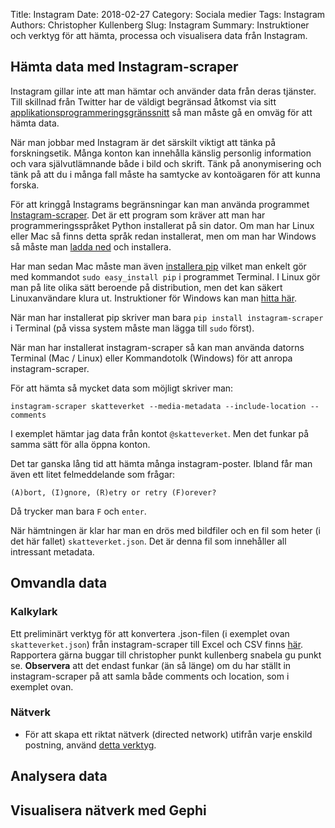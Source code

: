 Title: Instagram
Date: 2018-02-27
Category: Sociala medier
Tags: Instagram
Authors: Christopher Kullenberg
Slug: Instagram
Summary: Instruktioner och verktyg för att hämta, processa och visualisera data från Instagram.



## Hämta data med Instagram-scraper
Instagram gillar inte att man hämtar och använder data från deras tjänster. Till
skillnad från Twitter har de väldigt begränsad åtkomst via sitt
[applikationsprogrammeringsgränssnitt](https://sv.wikipedia.org/wiki/Application_Programming_Interface)
så man måste gå en omväg för att hämta data.

När man jobbar med Instagram är det särskilt viktigt att tänka på forskningsetik.
Många konton kan innehålla känslig personlig information och vara självutlämnande
både i bild och skrift. Tänk på anonymisering och tänk på att du i många fall
måste ha samtycke av kontoägaren för att kunna forska.

För att kringgå Instagrams begränsningar kan man använda programmet
[Instagram-scraper](https://github.com/rarcega/instagram-scraper). Det är ett
program som kräver att man har programmeringsspråket Python installerat på
sin dator. Om man har Linux eller Mac så finns detta språk redan installerat,
men om man har Windows så måste man [ladda ned](https://www.python.org/) och installera.

Har man sedan Mac måste man även [installera pip](https://stackoverflow.com/questions/17271319/how-do-i-install-pip-on-macos-or-os-x)
 vilket man enkelt gör med kommandot `sudo easy_install pip` i programmet Terminal.
 I Linux gör man
 på lite olika sätt beroende på distribution, men det kan säkert Linuxanvändare
 klura ut. Instruktioner för Windows kan man [hitta här](https://stackoverflow.com/questions/4750806/how-do-i-install-pip-on-windows).

 När man har installerat pip skriver man bara `pip install instagram-scraper` i
 Terminal (på vissa system måste man lägga till `sudo` först).

När man har installerat instagram-scraper så kan man använda datorns Terminal
(Mac / Linux) eller Kommandotolk (Windows) för att anropa instagram-scraper.

För att hämta så mycket data som möjligt skriver man:

`instagram-scraper skatteverket --media-metadata --include-location --comments`

I exemplet hämtar jag data från kontot `@skatteverket`. Men det funkar på samma
sätt för alla öppna konton.

Det tar ganska lång tid att hämta många instagram-poster. Ibland får man även ett
litet felmeddelande som frågar:

`(A)bort, (I)gnore, (R)etry or retry (F)orever?`

Då trycker man bara `F` och `enter`.

När hämtningen är klar har man en drös med bildfiler och en fil som heter (i det här
  fallet) `skatteverket.json`. Det är denna fil som innehåller all intressant metadata.


## Omvandla data

### Kalkylark
Ett preliminärt verktyg för att konvertera .json-filen (i exemplet ovan
  `skatteverket.json`) från instagram-scraper
till Excel och CSV finns [här](https://digitalametoder.science/cgi-bin/instagramjsontospreadsheet.py).
Rapportera gärna buggar till christopher punkt kullenberg snabela gu punkt se.
**Observera** att det endast funkar (än så länge) om du har ställt in
instagram-scraper på att samla både comments och location, som i exemplet ovan.

### Nätverk

* För att skapa ett riktat nätverk (directed network) utifrån varje enskild
postning, använd [detta verktyg](https://digitalametoder.science/cgi-bin/instagrampostnetwork.py).



## Analysera data


## Visualisera nätverk med Gephi
